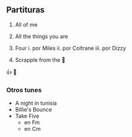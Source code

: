 ## Partituras

1. All of me
2. All the things you are
3. Four
  i. por Miles
  ii. por Coltrane
  iii. por Dizzy
  
4. Scrapple from the :apple:

:+1: :mate:

### Otros tunes 

* A night in tunisia
* Billie's Bounce
* Take Five
  * en Fm
  * en Cm
